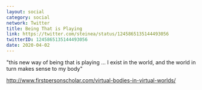 ```yaml
---
layout: social
category: social
network: Twitter
title: Being That is Playing
link: https://twitter.com/steinea/status/1245865135144493056
twitterID: 1245865135144493056
date: 2020-04-02
---
```


"this new way of being that is playing ... I exist in the world, and the world in turn makes sense to my body"

<http://www.firstpersonscholar.com/virtual-bodies-in-virtual-worlds/>
